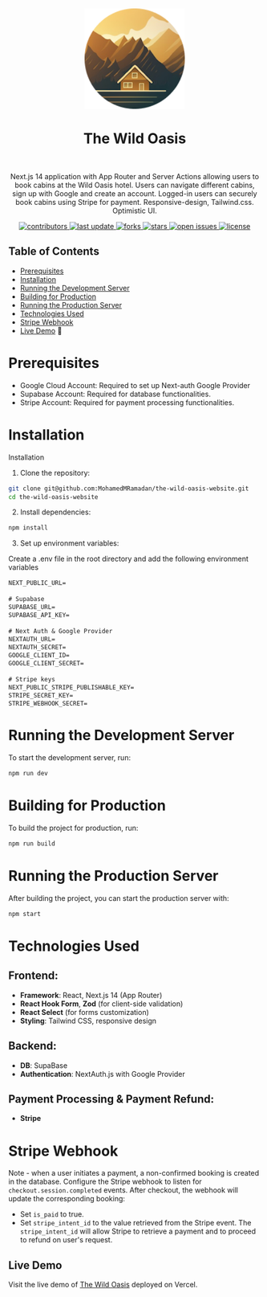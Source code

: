 <div align="center">
  <br/>
  <br/>
  <img src="/public/logo.png" alt="logo" width="200" height="auto" />
  <h1>The Wild Oasis</h1>
  <br/>
  <p>
    Next.js 14 application with App Router and Server Actions allowing users to book cabins at the Wild Oasis hotel.  
    Users can navigate different cabins, sign up with Google and create an account.  
    Logged-in users can securely book cabins using Stripe for payment.  
    Responsive-design, Tailwind.css.  
    Optimistic UI.
  </p>
<p>
  <a href="https://github.com/MohamedMRamadan/the-wild-oasis-website/graphs/contributors">
    <img src="https://img.shields.io/github/contributors/MohamedMRamadan/the-wild-oasis-website" alt="contributors" />
  </a>
  <a href="">
    <img src="https://img.shields.io/github/last-commit/MohamedMRamadan/the-wild-oasis-website" alt="last update" />
  </a>
  <a href="https://github.com/MohamedMRamadan/the-wild-oasis-website/network/members">
    <img src="https://img.shields.io/github/forks/MohamedMRamadan/the-wild-oasis-website" alt="forks" />
  </a>
  <a href="https://github.com/MohamedMRamadan/the-wild-oasis-website/stargazers">
    <img src="https://img.shields.io/github/stars/MohamedMRamadan/the-wild-oasis-website" alt="stars" />
  </a>
  <a href="https://github.com/MohamedMRamadan/the-wild-oasis-website/issues/">
    <img src="https://img.shields.io/github/issues/MohamedMRamadan/the-wild-oasis-website" alt="open issues" />
  </a>
  <a href="https://github.com/MohamedMRamadan/the-wild-oasis-website/blob/master/LICENSE">
    <img src="https://img.shields.io/github/license/MohamedMRamadan/the-wild-oasis-website.svg" alt="license" />
  </a>
</p>
</div>

## Table of Contents
- [Prerequisites](#prerequisites)
- [Installation](#installation)
- [Running the Development Server](#running-the-development-server)
- [Building for Production](#building-for-production)
- [Running the Production Server](#running-the-production-server)
- [Technologies Used](#technologies-used)
- [Stripe Webhook](#stripe-webhook)
- [Live Demo](#live-demo) 🚀

# Prerequisites
- Google Cloud Account: Required to set up Next-auth Google Provider
- Supabase Account: Required for database functionalities.
- Stripe Account: Required for payment processing functionalities.

# Installation
Installation

1. Clone the repository:
```bash
git clone git@github.com:MohamedMRamadan/the-wild-oasis-website.git
cd the-wild-oasis-website
```

2. Install dependencies:
```bash
npm install
```

3. Set up environment variables:

Create a .env file in the root directory and add the following environment variables

    NEXT_PUBLIC_URL=
    
    # Supabase
    SUPABASE_URL=
    SUPABASE_API_KEY=
    
    # Next Auth & Google Provider
    NEXTAUTH_URL=
    NEXTAUTH_SECRET=
    GOOGLE_CLIENT_ID=
    GOOGLE_CLIENT_SECRET=
    
    # Stripe keys
    NEXT_PUBLIC_STRIPE_PUBLISHABLE_KEY=
    STRIPE_SECRET_KEY=
    STRIPE_WEBHOOK_SECRET=
    

# Running the Development Server
To start the development server, run:

```bash
npm run dev
  ```

# Building for Production
To build the project for production, run:

```bash
npm run build
```

# Running the Production Server
After building the project, you can start the production server with:

```bash
npm start
```

# Technologies Used

## Frontend:
- **Framework**: React, Next.js 14 (App Router)
- **React Hook Form**, **Zod** (for client-side validation)
- **React Select** (for forms customization)
- **Styling**: Tailwind CSS, responsive design

## Backend:
- **DB**: SupaBase
- **Authentication**: NextAuth.js with Google Provider

## Payment Processing & Payment Refund:
- **Stripe**

# Stripe Webhook
Note - when a user initiates a payment, a non-confirmed booking is created in the database.
Configure the Stripe webhook to listen for `checkout.session.completed` events. 
After checkout, the webhook will update the corresponding booking:
- Set `is_paid` to true.
- Set `stripe_intent_id` to the value retrieved from the Stripe event.
The `stripe_intent_id` will allow Stripe to retrieve a payment and to proceed to refund on user's request.

## Live Demo
Visit the live demo of [The Wild Oasis](https://the-wild-oasis-eg.vercel.app/) deployed on Vercel.
